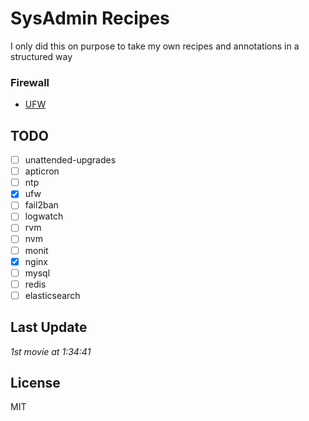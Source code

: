 # SysAdmin Recipes
I only did this on purpose to take my own recipes and annotations in a structured way

### Firewall
- [UFW](https://github.com/dhyegofernando/sysadmin-recipes/blob/master/ufw.md)

## TODO
- [ ] unattended-upgrades
- [ ] apticron
- [ ] ntp
- [x] ufw
- [ ] fail2ban
- [ ] logwatch
- [ ] rvm
- [ ] nvm
- [ ] monit
- [x] nginx
- [ ] mysql
- [ ] redis
- [ ] elasticsearch

## Last Update
*1st movie at 1:34:41*

## License
MIT
